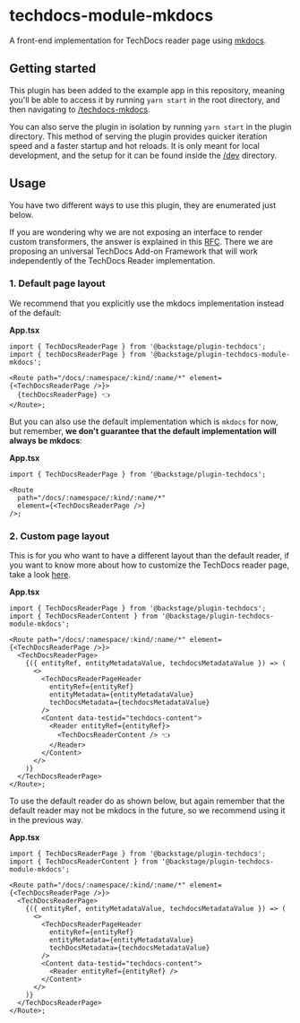# techdocs-module-mkdocs

A front-end implementation for TechDocs reader page using [mkdocs](https://www.mkdocs.org/).

## Getting started

This plugin has been added to the example app in this repository, meaning you'll be able to access it by running `yarn start` in the root directory, and then navigating to [/techdocs-mkdocs](http://localhost:3000/techdocs-mkdocs).

You can also serve the plugin in isolation by running `yarn start` in the plugin directory.
This method of serving the plugin provides quicker iteration speed and a faster startup and hot reloads.
It is only meant for local development, and the setup for it can be found inside the [/dev](./dev) directory.

## Usage

You have two different ways to use this plugin, they are enumerated just below.

If you are wondering why we are not exposing an interface to render custom transformers, the answer is explained in this [RFC](https://github.com/backstage/backstage/issues/9636). There we are proposing an universal TechDocs Add-on Framework that will work independently of the TechDocs Reader implementation.

### 1. Default page layout

We recommend that you explicitly use the mkdocs implementation instead of the default:

**App.tsx**

```tsx
import { TechDocsReaderPage } from '@backstage/plugin-techdocs';
import { techDocsReaderPage } from '@backstage/plugin-techdocs-module-mkdocs';

<Route path="/docs/:namespace/:kind/:name/*" element={<TechDocsReaderPage />}>
  {techDocsReaderPage} 👈
</Route>;
```

But you can also use the default implementation which is `mkdocs` for now, but remember, **we don't guarantee that the default implementation will always be mkdocs**:

**App.tsx**

```tsx
import { TechDocsReaderPage } from '@backstage/plugin-techdocs';

<Route
  path="/docs/:namespace/:kind/:name/*"
  element={<TechDocsReaderPage />}
/>;
```

### 2. Custom page layout

This is for you who want to have a different layout than the default reader, if you want to know more about how to customize the TechDocs reader page, take a look [here](https://backstage.io/docs/features/techdocs/how-to-guides#how-to-customize-the-techdocs-reader-page).

**App.tsx**

```tsx
import { TechDocsReaderPage } from '@backstage/plugin-techdocs';
import { TechDocsReaderContent } from '@backstage/plugin-techdocs-module-mkdocs';

<Route path="/docs/:namespace/:kind/:name/*" element={<TechDocsReaderPage />}>
  <TechDocsReaderPage>
    {({ entityRef, entityMetadataValue, techdocsMetadataValue }) => (
      <>
        <TechDocsReaderPageHeader
          entityRef={entityRef}
          entityMetadata={entityMetadataValue}
          techDocsMetadata={techdocsMetadataValue}
        />
        <Content data-testid="techdocs-content">
          <Reader entityRef={entityRef}>
            <TechDocsReaderContent /> 👈
          </Reader>
        </Content>
      </>
    )}
  </TechDocsReaderPage>
</Route>;
```

To use the default reader do as shown below, but again remember that the default reader may not be mkdocs in the future, so we recommend using it in the previous way.

**App.tsx**

```tsx
import { TechDocsReaderPage } from '@backstage/plugin-techdocs';
import { TechDocsReaderContent } from '@backstage/plugin-techdocs-module-mkdocs';

<Route path="/docs/:namespace/:kind/:name/*" element={<TechDocsReaderPage />}>
  <TechDocsReaderPage>
    {({ entityRef, entityMetadataValue, techdocsMetadataValue }) => (
      <>
        <TechDocsReaderPageHeader
          entityRef={entityRef}
          entityMetadata={entityMetadataValue}
          techDocsMetadata={techdocsMetadataValue}
        />
        <Content data-testid="techdocs-content">
          <Reader entityRef={entityRef} />
        </Content>
      </>
    )}
  </TechDocsReaderPage>
</Route>;
```
